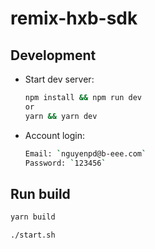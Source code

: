 # remix-hxb-sdk
## Development

- Start dev server:
  ```sh
  npm install && npm run dev
  or
  yarn && yarn dev
  ```
- Account login:
  ```sh
  Email: `nguyenpd@b-eee.com`
  Password: `123456`
  ```
## Run build
  ```sh
  yarn build

  ./start.sh
  ```